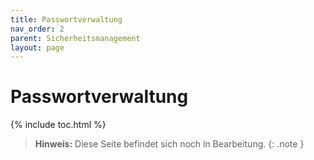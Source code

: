 ```yaml
---
title: Passwortverwaltung
nav_order: 2
parent: Sicherheitsmanagement
layout: page
---
```


# Passwortverwaltung
{% include toc.html %}

> **Hinweis:** Diese Seite befindet sich noch in Bearbeitung.
{: .note }
